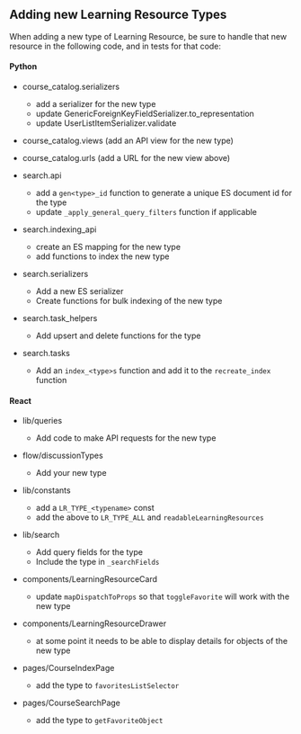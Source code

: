 Adding new Learning Resource Types
---

When adding a new type of Learning Resource, be sure to handle that new resource in the following code,
and in tests for that code:

#### Python
- course_catalog.serializers
  - add a serializer for the new type
  - update GenericForeignKeyFieldSerializer.to_representation
  - update UserListItemSerializer.validate

- course_catalog.views (add an API view for the new type)
- course_catalog.urls  (add a URL for the new view above)
 
 
- search.api
  - add a `gen<type>_id` function to generate a unique ES document id for the type
  - update `_apply_general_query_filters` function if applicable
  
- search.indexing_api 
   - create an ES mapping for the new type
   - add functions to index the new type
   
 - search.serializers
   - Add a new ES serializer
   - Create functions for bulk indexing of the new type

- search.task_helpers
  - Add upsert and delete functions for the type
  
- search.tasks
  - Add an `index_<type>s` function and add it to the `recreate_index` function

#### React

- lib/queries
  - Add code to make API requests for the new type
  
- flow/discussionTypes
  - Add your new type
  
- lib/constants
  - add a `LR_TYPE_<typename>` const
  - add the above to `LR_TYPE_ALL`  and `readableLearningResources`
  
- lib/search
  - Add query fields for the type
  - Include the type in `_searchFields`
 
 - components/LearningResourceCard
   - update `mapDispatchToProps` so that `toggleFavorite` will work with the new type
   
 - components/LearningResourceDrawer
   - at some point it needs to be able to display details for objects of the new type
   
- pages/CourseIndexPage
  - add the type to `favoritesListSelector`
  
- pages/CourseSearchPage
  - add the type to `getFavoriteObject`
  
 
